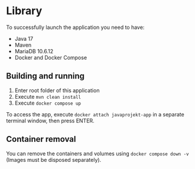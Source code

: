 # Library

To successfully launch the application you need to have:

- Java 17
- Maven
- MariaDB 10.6.12
- Docker and Docker Compose

## Building and running

1) Enter root folder of this application
2) Execute `mvn clean install`
3) Execute `docker compose up`

To access the app, execute `docker attach javaprojekt-app` in a separate terminal window, then press ENTER.

## Container removal

You can remove the containers and volumes using `docker compose down -v` (Images must be disposed separately).
